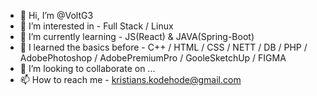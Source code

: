 - 👋 Hi, I’m @VoltG3
- 👀 I’m interested in - Full Stack / Linux
- 🌱 I’m currently learning - JS(React) & JAVA(Spring-Boot) 
- 🌱 I learned the basics before - C++ / HTML / CSS / NETT / DB / PHP / AdobePhotoshop / AdobePremiumPro / GooleSketchUp / FIGMA
- 💞️ I’m looking to collaborate on ...
- 📫 How to reach me - kristians.kodehode@gmail.com

<!---
VoltG3/VoltG3 is a ✨ special ✨ repository because its `README.md` (this file) appears on your GitHub profile.
You can click the Preview link to take a look at your changes.
--->
